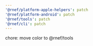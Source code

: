 ```yaml
---
'@rnef/platform-apple-helpers': patch
'@rnef/platform-android': patch
'@rnef/tools': patch
'@rnef/cli': patch
---
```


chore: move color to @rnef/tools
